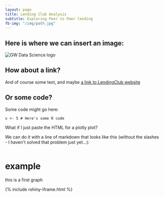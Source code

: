```yaml
---
layout: page
title: Lending Club Analysis
subtitle: Exploring Peer to Peer lending
fb-img: "/img/path.jpg"
---
```

## Here is where we can insert an image:

![GW Data Science logo](/img/gwdsp.png)

## How about a link?

And of course some text, and maybe [a link to LendingClub website](https://www.lendingclub.com/info/statistics.action)

## Or some code?

Some code might go here:

```
x <- 5 # Here's some R code
```

What if I just paste the HTML for a plotly plot?

We can do it with a line of markdown that looks like this (without the slashes - I haven't solved that problem just yet...):
```

```
# example

this is a first graph

{% include rshiny-iframe.html %}

